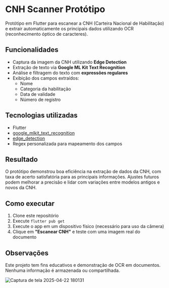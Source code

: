 # CNH Scanner Protótipo

Protótipo em Flutter para escanear a CNH (Carteira Nacional de Habilitação) e extrair automaticamente os principais dados utilizando OCR (reconhecimento óptico de caracteres).

## Funcionalidades

- Captura da imagem da CNH utilizando **Edge Detection**
- Extração de texto via **Google ML Kit Text Recognition**
- Análise e filtragem do texto com **expressões regulares**
- Exibição dos campos extraídos:
  - Nome
  - Categoria da habilitação
  - Data de validade
  - Número de registro

## Tecnologias utilizadas

- Flutter
- [google_mlkit_text_recognition](https://pub.dev/packages/google_mlkit_text_recognition)
- [edge_detection](https://pub.dev/packages/edge_detection)
- Regex personalizada para mapeamento dos campos

## Resultado

O protótipo demonstrou boa eficiência na extração de dados da CNH, com taxa de acerto satisfatória para as principais informações. Ajustes futuros podem melhorar a precisão e lidar com variações entre modelos antigos e novos da CNH.

## Como executar

1. Clone este repositório
2. Execute `flutter pub get`
3. Execute o app em um dispositivo físico (necessário para uso da câmera)
4. Clique em **"Escanear CNH"** e teste com uma imagem real do documento

## Observações

Este projeto tem fins educativos e demonstração de OCR em documentos. Nenhuma informação é armazenada ou compartilhada.

 ![Captura de tela 2025-04-22 180131](https://github.com/user-attachments/assets/c6f12683-2627-441e-a29f-a0c7a5c51451)




